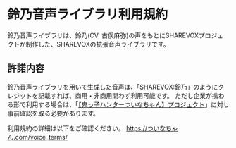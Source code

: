 # 鈴乃音声ライブラリ利用規約

鈴乃音声ライブラリは、鈴乃(CV: 古俣麻弥)の声をもとにSHAREVOXプロジェクトが制作した、SHAREVOXの拡張音声ライブラリです。

## 許諾内容

鈴乃音声ライブラリを用いて生成した音声は、「SHAREVOX:鈴乃」のようにクレジットを記載すれば、商用・非商用問わず利用可能です。
ただし企業が携わる形で利用する場合は、「[【鬼っ子ハンターついなちゃん】プロジェクト](https://ついなちゃん.com/mail/)」に対し事前確認を取る必要があります。

利用規約の詳細は以下をご確認ください。
https://ついなちゃん.com/voice_terms/
